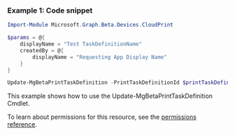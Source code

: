 ### Example 1: Code snippet

```powershellImport-Module Microsoft.Graph.Beta.Devices.CloudPrint

$params = @{
	displayName = "Test TaskDefinitionName"
	createdBy = @{
		displayName = "Requesting App Display Name"
	}
}

Update-MgBetaPrintTaskDefinition -PrintTaskDefinitionId $printTaskDefinitionId -BodyParameter $params
```
This example shows how to use the Update-MgBetaPrintTaskDefinition Cmdlet.
To learn about permissions for this resource, see the [permissions reference](/graph/permissions-reference).

